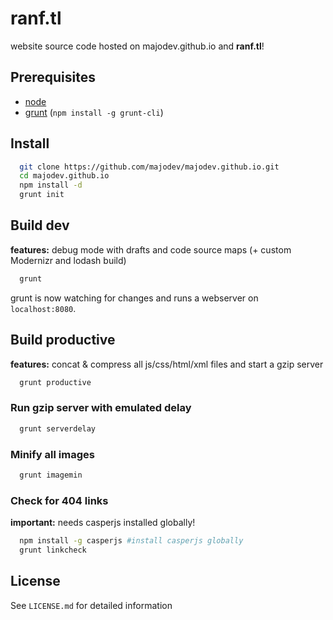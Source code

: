 # ranf.tl

website source code hosted on majodev.github.io and **ranf.tl**!

## Prerequisites
- [node](http://nodejs.org/)
- [grunt](http://gruntjs.com/) (`npm install -g grunt-cli`)

## Install
```bash
  git clone https://github.com/majodev/majodev.github.io.git
  cd majodev.github.io
  npm install -d
  grunt init
```

## Build dev
**features:** debug mode with drafts and code source maps (+ custom Modernizr and lodash build)

```bash
  grunt
```

grunt is now watching for changes and runs a webserver on `localhost:8080`.

## Build productive
**features:** concat & compress all js/css/html/xml files and start a gzip server

```bash
  grunt productive
```

### Run gzip server with emulated delay
```bash
  grunt serverdelay
```

### Minify all images
```bash
  grunt imagemin
```

### Check for 404 links
**important:** needs casperjs installed globally!

```bash
  npm install -g casperjs #install casperjs globally
  grunt linkcheck
```

## License
See `LICENSE.md` for detailed information